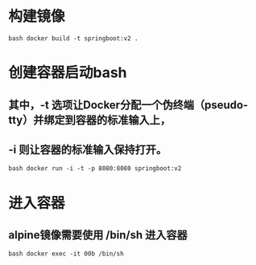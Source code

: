 # 构建镜像
`bash
docker build -t springboot:v2 .
`

# 创建容器启动bash
## 其中，-t 选项让Docker分配一个伪终端（pseudo-tty）并绑定到容器的标准输入上，
## -i 则让容器的标准输入保持打开。
`bash
docker run -i -t -p 8080:8080 springboot:v2
`
# 进入容器
## alpine镜像需要使用 /bin/sh 进入容器
`bash
docker exec -it 00b /bin/sh
`
